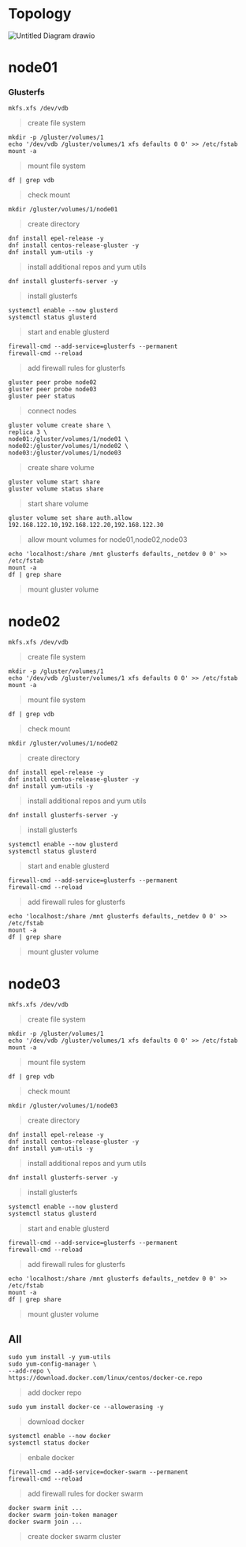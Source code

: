 # Topology
![Untitled Diagram drawio](https://user-images.githubusercontent.com/62337797/139422875-d51cfde5-b257-4d01-8397-1fba1ca4db4f.png)
# node01
### Glusterfs
```
mkfs.xfs /dev/vdb 
```
> create file system 
```
mkdir -p /gluster/volumes/1
echo '/dev/vdb /gluster/volumes/1 xfs defaults 0 0' >> /etc/fstab
mount -a
```
> mount file system
```
df | grep vdb
```
> check mount
```
mkdir /gluster/volumes/1/node01
```
> create directory
```
dnf install epel-release -y
dnf install centos-release-gluster -y
dnf install yum-utils -y
```
> install additional repos and yum utils
```
dnf install glusterfs-server -y
```
> install glusterfs
```
systemctl enable --now glusterd
systemctl status glusterd
```
> start and enable glusterd
```
firewall-cmd --add-service=glusterfs --permanent 
firewall-cmd --reload
```
> add firewall rules for glusterfs
```
gluster peer probe node02
gluster peer probe node03
gluster peer status
```
> connect nodes
```
gluster volume create share \
replica 3 \
node01:/gluster/volumes/1/node01 \
node02:/gluster/volumes/1/node02 \
node03:/gluster/volumes/1/node03
```
> create share volume
```
gluster volume start share
gluster volume status share
```
> start share volume
```
gluster volume set share auth.allow 192.168.122.10,192.168.122.20,192.168.122.30
```
> allow mount volumes for node01,node02,node03
```
echo 'localhost:/share /mnt glusterfs defaults,_netdev 0 0' >> /etc/fstab
mount -a
df | grep share
```
> mount gluster volume
# node02

```
mkfs.xfs /dev/vdb 
```
> create file system 
```
mkdir -p /gluster/volumes/1
echo '/dev/vdb /gluster/volumes/1 xfs defaults 0 0' >> /etc/fstab
mount -a
```
> mount file system
```
df | grep vdb
```
> check mount
```
mkdir /gluster/volumes/1/node02
```
> create directory
```
dnf install epel-release -y
dnf install centos-release-gluster -y
dnf install yum-utils -y
```
> install additional repos and yum utils
```
dnf install glusterfs-server -y
```
> install glusterfs
```
systemctl enable --now glusterd
systemctl status glusterd
```
> start and enable glusterd
```
firewall-cmd --add-service=glusterfs --permanent 
firewall-cmd --reload
```
> add firewall rules for glusterfs
```
echo 'localhost:/share /mnt glusterfs defaults,_netdev 0 0' >> /etc/fstab
mount -a
df | grep share
```
> mount gluster volume

# node03

```
mkfs.xfs /dev/vdb 
```
> create file system 
```
mkdir -p /gluster/volumes/1
echo '/dev/vdb /gluster/volumes/1 xfs defaults 0 0' >> /etc/fstab
mount -a
```
> mount file system
```
df | grep vdb
```
> check mount
```
mkdir /gluster/volumes/1/node03
```
> create directory
```
dnf install epel-release -y
dnf install centos-release-gluster -y
dnf install yum-utils -y
```
> install additional repos and yum utils
```
dnf install glusterfs-server -y
```
> install glusterfs
```
systemctl enable --now glusterd
systemctl status glusterd
```
> start and enable glusterd
```
firewall-cmd --add-service=glusterfs --permanent 
firewall-cmd --reload
```
> add firewall rules for glusterfs
```
echo 'localhost:/share /mnt glusterfs defaults,_netdev 0 0' >> /etc/fstab
mount -a
df | grep share
```
> mount gluster volume

## All
```
sudo yum install -y yum-utils
sudo yum-config-manager \
--add-repo \
https://download.docker.com/linux/centos/docker-ce.repo
```
> add docker repo
```
sudo yum install docker-ce --allowerasing -y
```
> download docker
```
systemctl enable --now docker
systemctl status docker
```
> enbale docker
```
firewall-cmd --add-service=docker-swarm --permanent 
firewall-cmd --reload
```
> add firewall rules for docker swarm
```
docker swarm init ...
docker swarm join-token manager 
docker swarm join ...
```
> create docker swarm cluster 
